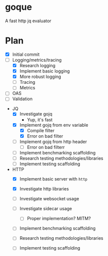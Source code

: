 # goque

A fast http jq evaluator

# Plan

- [x] Initial commit
- [ ] Logging/metrics/tracing
    - [x] Research logging
    - [x] Implement basic logging
    - [x] More robust logging
    - [ ] Tracing
    - [ ] Metrics
- [ ] OAS
- [ ] Validation
- JQ
    - [x] Investigate gojq
        - Yup, it's fast
    - [x] Implement gojq from env variable
        - [x] Compile filter
        - [x] Error on bad filter
    - [ ] Implement gojq from http header
        - [ ] Error on bad filterr
    - [ ] Implement benchmarking scaffolding 
    - [ ] Research testing methodologies/libraries
    - [ ] Implement testing scaffolding
- HTTP
    - [x] Implement basic server with `http`
    - [x] Investigate http libraries
    - [ ] Investigate websocket usage
    - [ ] Investigate sidecar usage
        - [ ] Proper implementation? MITM?
    - [ ] Implement benchmarking scaffolding 
    - [ ] Research testing methodologies/libraries
    - [ ] Implement testing scaffolding
    